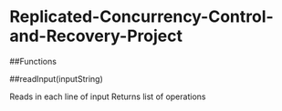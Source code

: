 # Replicated-Concurrency-Control-and-Recovery-Project

##Functions

##readInput(inputString)

Reads in each line of input Returns list of operations
